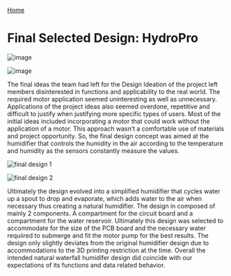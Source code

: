 [Home](/index.md)
# **Final Selected Design: HydroPro**



![image](https://github.com/Team-309-Hydro-Pro/EGR314-Spring2024-Team309.github.io/assets/157083379/4b967cd8-f413-4b6e-994e-84233b39780f)


![image](https://github.com/Team-309-Hydro-Pro/EGR314-Spring2024-Team309.github.io/assets/157083379/2208580c-d16c-41db-b8ce-b8556b079df1)



The final ideas the team had left for the Design Ideation of the project left members disinterested in functions and applicability to the real world. The required motor application seemed uninteresting as well as unnecessary. Applications of the project ideas also seemed overdone, repetitive and difficult to justify when justifying more specific types of users. Most of the initial ideas included incorporating a motor that could work without the application of a motor. This approach wasn’t a comfortable use of materials and project opportunity. So, the final design concept was aimed at the humidifier that controls the humidity in the air according to the temperature and humidity as the sensors constantly measure the values.


![final design 1](https://github.com/Team-309-Hydro-Pro/EGR314-Spring2024-Team309.github.io/assets/84349229/2e4324a2-e4b1-47d4-b092-815af9154900)

![final design 2](https://github.com/Team-309-Hydro-Pro/EGR314-Spring2024-Team309.github.io/assets/84349229/b56ab23e-b22a-4aad-a462-04a7f8b3fbf2)


Ultimately the design evolved into a simplified humidifier that cycles water up a spout to drop and evaporate, which adds water to the air when necessary thus creating a natural humidifier. The design in composed of mainly 2  components. A compartment for the circuit board and a compartment for the water reservoir. Ultimately this design was selected to accommodate for the size of the PCB board and the necessary water requiired to submerge and fit the motor pump for the best results. The design only slightly deviates from the original humidifier design due to accommodations to the 3D printing restriction at the time. Overall the intended natural waterfall humidifer design did coincide with our expectations of its functions and data related behavior.
